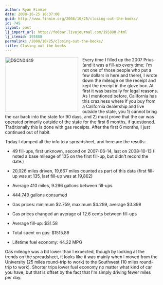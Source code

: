```yaml
---
author: Ryan Finnie
date: 2008-10-25 16:37:00
guid: http://www.finnie.org/2008/10/25/closing-out-the-books/
id: 745
layout: post
lj_import_url: http://fo0bar.livejournal.com/195880.html
lj_itemid: 195880
permalink: /2008/10/25/closing-out-the-books/
title: Closing out the books
---
```

[<img src="http://farm2.static.flickr.com/1347/539416206_c00ccf50e1_m.jpg" width="240" height="180" alt="DSCN0449" style="float: left; margin-right: 1em;" />](http://www.flickr.com/photos/fo0bar/539416206/ "DSCN0449 by fo0bar, on Flickr") Every time I filled up the 2007 Prius (and it was a fill-up every time; I'm not one of those people who put a few dollars in here and there), I wrote down the mileage on the receipt and kept the receipt in the glove box. At first it was basically for legal reasons. As I mentioned before, California has this craziness where if you buy from a California dealership and live outside the state, you 1) cannot bring the car back into the state for 90 days, and 2) must prove that the car was operated primarily outside of the state for the first 6 months, if questioned. Traditionally this is done with gas receipts. After the first 6 months, I just continued out of habit.

Today I dumped all the info to a spreadsheet, and here are the results:
  
* 49 fill-ups, first unknown, second on 2007-06-14, last on 2008-10-13 (I noted a base mileage of 135 on the first fill-up, but didn't record the date.)
  
* 20,026 miles driven, 19,667 miles counted as part of this data (first fill-up was at 135, last fill-up was at 19,802)
  
* Average 410 miles, 9.266 gallons between fill-ups
  
* 444.749 gallons consumed
  
* Gas prices: minimum $2.759, maximum $4.299, average $3.399
  
* Gas prices changed an average of 12.6 cents between fill-ups
  
* Average fill-up: $31.58
  
* Total spent on gas: $1515.89
  
* Lifetime fuel economy: 44.22 MPG

Gas mileage was a bit lower than I expected, though by looking at the trends on the spreadsheet, it looks like it was mainly when I moved from the University (25 miles round-trip to work) to the Southwest (10 miles round-trip to work). Shorter trips lower fuel economy no matter what kind of car you have, but that is offset by the fact that I'm simply driving fewer miles per day.
